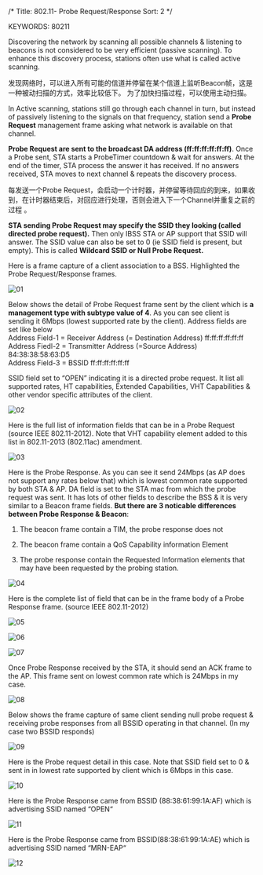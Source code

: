 /*
 Title: 802.11- Probe Request/Response
 Sort: 2
 */
 
KEYWORDS: 80211

Discovering the network by scanning all possible channels & listening to beacons is not considered to be very efficient (passive scanning). To enhance this discovery process, stations often use what is called active scanning.

发现网络时，可以进入所有可能的信道并停留在某个信道上监听Beacon帧，这是一种被动扫描的方式，效率比较低下。
为了加快扫描过程，可以使用主动扫描。  

In Active scanning, stations still go through each channel in turn, but instead of passively listening to the signals on that frequency, station send a **Probe Request**  management frame asking what network is available on that channel.


**Probe Request are sent to the broadcast DA address (ff:ff:ff:ff:ff:ff)**. Once a Probe sent, STA starts a ProbeTimer countdown & wait for answers. At the end of the timer, STA process the answer it has received. If no answers received, STA moves to next channel & repeats the discovery process.

每发送一个Probe  Request，会启动一个计时器，并停留等待回应的到来，如果收到，在计时器结束后，对回应进行处理，否则会进入下一个Channel并重复之前的过程 。

**STA sending Probe Request may specify the SSID they looking (called directed probe request).** Then only IBSS STA or AP support that SSID will answer. The SSID value can also be set to 0 (ie SSID field is present, but empty). This is called **Wildcard SSID or Null Probe Request.**

Here is a frame capture of a client association to a BSS. Highlighted the Probe Request/Response frames.

![01](%image_url%/2016/2016020101.png)

Below shows the detail of Probe Request frame sent by the client which is **a management type with subtype value of 4**. As you can see client is sending it 6Mbps (lowest supported rate by the client). Address fields are set like below   
Address Field-1 = Receiver Address (= Destination Address) ff:ff:ff:ff:ff:ff   
Address Fiedl-2 = Transmitter Address (=Source Address) 84:38:38:58:63:D5   
Address Field-3 = BSSID ff:ff:ff:ff:ff:ff   

SSID field set to “OPEN” indicating it is a directed probe request. It list all supported rates, HT capabilities, Extended Capabilities, VHT Capabilities & other vendor specific attributes of the client.

![02](%image_url%/2016/2016020102.png)

Here is the full list of information fields that can be in a Probe Request (source IEEE 802.11-2012). Note that VHT capability element added to this list in 802.11-2013 (802.11ac) amendment.

![03](%image_url%/2016/2016020103.png)

Here is the Probe Response. As you can see it send 24Mbps (as AP does not support any rates below that) which is lowest common rate supported by both STA & AP. DA field is set to the STA mac from which the probe request was sent. It has lots of other fields to describe the BSS & it is very similar to a Beacon frame fields. **But there are 3 noticable differences between Probe Response & Beacon**:   

1. The beacon frame contain a TIM, the probe response does not   

2. The beacon frame contain a QoS Capability information Element   

3. The probe response contain the Requested Information elements that may have been requested by the probing station.  

![04](%image_url%/2016/2016020104.png)

Here is the complete list of field that can be in the frame body of a Probe Response frame. (source IEEE 802.11-2012)  

![05](%image_url%/2016/2016020105.png)

![06](%image_url%/2016/2016020106.png)

![07](%image_url%/2016/2016020107.png)

Once Probe Response received by the STA, it should send an  ACK frame to the AP. This frame sent on lowest common rate which is 24Mbps in my case.

![08](%image_url%/2016/2016020108.png)


Below shows the frame capture of same client sending null probe request & receiving probe responses from all BSSID operating in that channel. (In my case two BSSID responds)  

![09](%image_url%/2016/2016020109.png)


Here is the Probe request detail in this case. Note that SSID field set to 0 & sent in in lowest rate supported by client which is 6Mbps in this case.

![10](%image_url%/2016/2016020110.png)

Here is the Probe Response came from BSSID (88:38:61:99:1A:AF) which is advertising SSID named “OPEN“

![11](%image_url%/2016/2016020111.png)


Here is the Probe Response came from BSSID(88:38:61:99:1A:AE) which is advertising SSID named “MRN-EAP“

![12](%image_url%/2016/2016020112.png)
